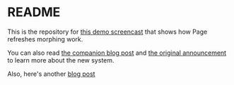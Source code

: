 # README

This is the repository for [this demo screencast](https://www.youtube.com/watch?v=hKKycPLN-sk) that shows how Page refreshes morphing work.


You can also read [the companion blog post](https://dev.37signals.com/page-refreshes-with-morphing-demo/) and
[the original announcement](https://dev.37signals.com/a-happier-happy-path-in-turbo-with-morphing/) to learn more about the new system.

Also, here's another [blog post](https://fly.io/ruby-dispatch/turbo-8-in-8-minutes/)

